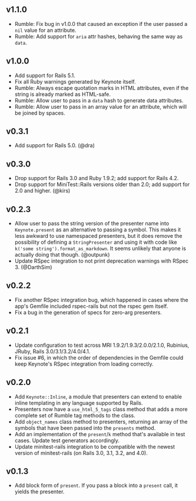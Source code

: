 ## v1.1.0
* Rumble: Fix bug in v1.0.0 that caused an exception if the user passed a `nil`
  value for an attribute.
* Rumble: Add support for `aria` attr hashes, behaving the same way as `data`.

## v1.0.0
* Add support for Rails 5.1.
* Fix all Ruby warnings generated by Keynote itself.
* Rumble: Always escape quotation marks in HTML attributes, even if the string
  is already marked as HTML-safe.
* Rumble: Allow user to pass in a `data` hash to generate data attributes.
* Rumble: Allow user to pass in an array value for an attribute, which will be
  joined by spaces.

## v0.3.1
* Add support for Rails 5.0. (@dra)

## v0.3.0
* Drop support for Rails 3.0 and Ruby 1.9.2; add support for Rails 4.2.
* Drop support for MiniTest::Rails versions older than 2.0; add support for 2.0
  and higher. (@kirs)

## v0.2.3
* Allow user to pass the string version of the presenter name into
  `Keynote.present` as an alternative to passing a symbol. This makes it less
  awkward to use namespaced presenters, but it does remove the possibility of
  defining a `StringPresenter` and using it with code like
  `k('some string').format_as_markdown`. It seems unlikely that anyone is
  actually doing that though. (@outpunk)
* Update RSpec integration to not print deprecation warnings with RSpec 3.
  (@DarthSim)

## v0.2.2
* Fix another RSpec integration bug, which happened in cases where the app's
  Gemfile included rspec-rails but not the rspec gem itself.
* Fix a bug in the generation of specs for zero-arg presenters.

## v0.2.1
* Update configuration to test across MRI 1.9.2/1.9.3/2.0.0/2.1.0, Rubinius,
  JRuby, Rails 3.0/3.1/3.2/4.0/4.1.
* Fix issue #6, in which the order of dependencies in the Gemfile could keep
  Keynote's RSpec integration from loading correctly.

## v0.2.0
* Add `Keynote::Inline`, a module that presenters can extend to enable inline
  templating in any language supported by Rails.
* Presenters now have a `use_html_5_tags` class method that adds a more
  complete set of Rumble tag methods to the class.
* Add `object_names` class method to presenters, returning an array of the
  symbols that have been passed into the `presents` method.
* Add an implementation of the `present`/`k` method that's available in test
  cases. Update test generators accordingly.
* Update minitest-rails integration to be compatible with the newest
  version of minitest-rails (on Rails 3.0, 3.1, 3.2, and 4.0).

## v0.1.3
* Add block form of `present`. If you pass a block into a `present` call, it
  yields the presenter.
